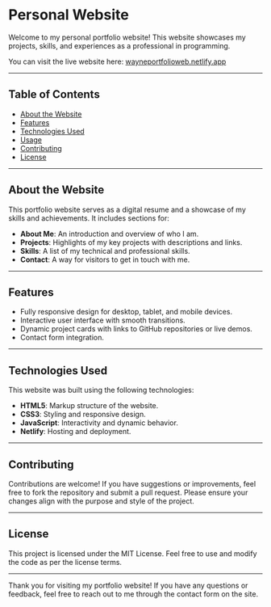# Personal Website

Welcome to my personal portfolio website! This website showcases my projects, skills, and experiences as a professional in programming.

You can visit the live website here: [wayneportfolioweb.netlify.app](https://wayneportfolioweb.netlify.app/)

---

## Table of Contents

- [About the Website](#about-the-website)
- [Features](#features)
- [Technologies Used](#technologies-used)
- [Usage](#usage)
- [Contributing](#contributing)
- [License](#license)

---

## About the Website

This portfolio website serves as a digital resume and a showcase of my skills and achievements. It includes sections for:

- **About Me**: An introduction and overview of who I am.
- **Projects**: Highlights of my key projects with descriptions and links.
- **Skills**: A list of my technical and professional skills.
- **Contact**: A way for visitors to get in touch with me.

---

## Features

- Fully responsive design for desktop, tablet, and mobile devices.
- Interactive user interface with smooth transitions.
- Dynamic project cards with links to GitHub repositories or live demos.
- Contact form integration.

---

## Technologies Used

This website was built using the following technologies:

- **HTML5**: Markup structure of the website.
- **CSS3**: Styling and responsive design.
- **JavaScript**: Interactivity and dynamic behavior.
- **Netlify**: Hosting and deployment.

---

## Contributing

Contributions are welcome! If you have suggestions or improvements, feel free to fork the repository and submit a pull request. Please ensure your changes align with the purpose and style of the project.

---

## License

This project is licensed under the MIT License. Feel free to use and modify the code as per the license terms.

---

Thank you for visiting my portfolio website! If you have any questions or feedback, feel free to reach out to me through the contact form on the site.

